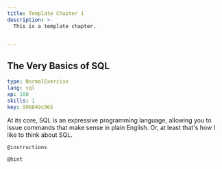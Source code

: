 ```yaml
---
title: Template Chapter 1
description: >-
  This is a template chapter.


---
```

## The Very Basics of SQL

```yaml
type: NormalExercise
lang: sql
xp: 100
skills: 1
key: 996049c965
```

At its core, SQL is an expressive programming language, allowing you to issue commands that make sense in plain English. Or, at least that's how I like to think about SQL.



`@instructions`


`@hint`










